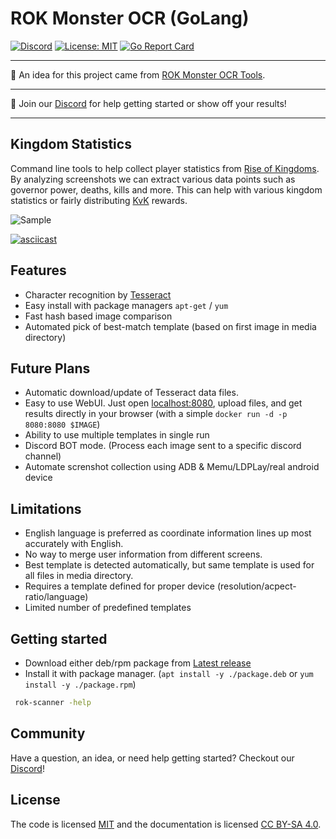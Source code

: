# ROK Monster OCR (GoLang)

[![Discord](https://img.shields.io/discord/768180228710465598)](https://discord.gg/drhxwVQ) 
[![License: MIT](https://img.shields.io/github/license/xor22h/rok-monster-ocr-golang)](https://opensource.org/licenses/MIT)
[![Go Report Card](https://goreportcard.com/badge/github.com/xor22h/rok-monster-ocr-golang?style=flat-square)](https://goreportcard.com/report/github.com/xor22h/rok-monster-ocr-golang)


---

👋 An idea for this project came from [ROK Monster OCR Tools](https://github.com/carmelosantana/rok-monster-ocr).

---

👋 Join our [Discord](https://discord.gg/drhxwVQ) for help getting started or show off your results!

---

## Kingdom Statistics

Command line tools to help collect player statistics from [Rise of Kingdoms](https://rok.lilithgames.com/en). By analyzing screenshots we can extract various data points such as governor power, deaths, kills and more. This can help with various kingdom statistics or fairly distributing [KvK](https://rok.guide/the-lost-kingdom-kvk/) rewards.

![Sample](./media/sample.png)

[![asciicast](https://asciinema.org/a/gYerprrrw0DVOXZbitOfHrPqg.svg)](https://asciinema.org/a/gYerprrrw0DVOXZbitOfHrPqg)

## Features

- Character recognition by [Tesseract](https://github.com/tesseract-ocr/tesseract)
- Easy install with package managers `apt-get` / `yum`
- Fast hash based image comparison
- Automated pick of best-match template (based on first image in media directory)

## Future Plans

- Automatic download/update of Tesseract data files.
- Easy to use WebUI. Just open [localhost:8080](http://localhost:8080/), upload files, and get results directly in your browser (with a simple `docker run -d -p 8080:8080 $IMAGE`) 
- Ability to use multiple templates in single run
- Discord BOT mode. (Process each image sent to a specific discord channel)
- Automate screnshot collection using ADB & Memu/LDPLay/real android device

## Limitations

- English language is preferred as coordinate information lines up most accurately with English.
- No way to merge user information from different screens.
- Best template is detected automatically, but same template is used for all files in media directory.
- Requires a template defined for proper device (resolution/acpect-ratio/language)
- Limited number of predefined templates

## Getting started

- Download either deb/rpm package from [Latest release](https://github.com/xor22h/rok-monster-ocr-golang/releases/latest/) 
- Install it with package manager. (`apt install -y ./package.deb` or `yum install -y ./package.rpm`)

```bash
 rok-scanner -help
 ```

## Community

Have a question, an idea, or need help getting started? Checkout our [Discord](https://discord.gg/drhxwVQ)!

## License

The code is licensed [MIT](https://opensource.org/licenses/MIT) and the documentation is licensed [CC BY-SA 4.0](https://creativecommons.org/licenses/by-sa/4.0/).
